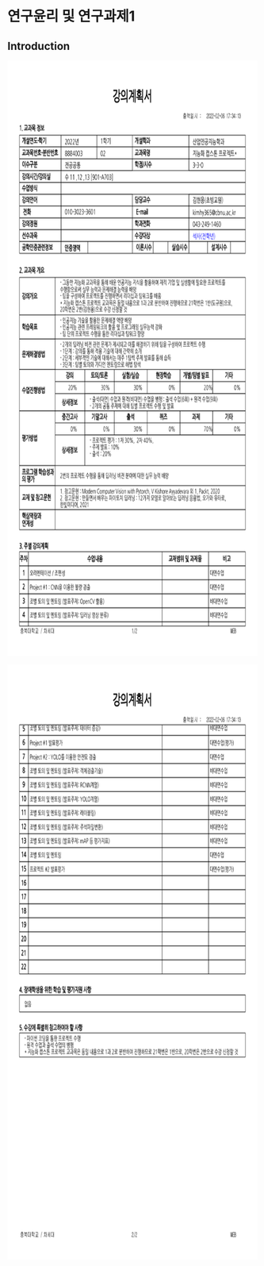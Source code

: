 # **연구윤리 및 연구과제1** 

## Introduction
 
<p align="left" margin=100>  <img src="https://github.com/kjj3436/industrial-AI/blob/master/images/강의계획서_1.png"  width="800" height="1200"> </p>
<p align="left" margin=100>  <img src="https://github.com/kjj3436/industrial-AI/blob/master/images/강의계획서_2.png"  width="800" height="1200"> </p>

</p>
